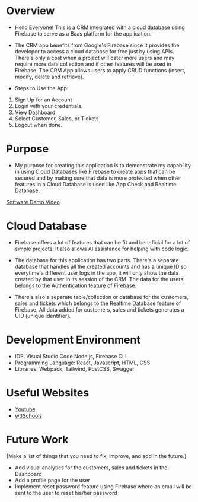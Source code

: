 # Overview

 - Hello Everyone! This is a CRM integrated with a cloud database using Firebase to serve as a Baas platform for the application.

- The CRM app benefits from Google's Firebase since it provides the developer to access a cloud database for free just by using APIs. There's only a cost when a project will cater more users and may require more data collection and if other features will be used in Firebase. The CRM App allows users to apply CRUD functions (insert, modify, delete and retrieve). 

* Steps to Use the App:

1. Sign Up for an Account
2. Login with your credentials.
3. View Dashboard
4. Select Customer, Sales, or Tickets
5. Logout when done.

# Purpose

- My purpose for creating this application is to demonstrate my capability in using Cloud Databases like Firebase to create apps that can be secured and by making sure that data is more protected when other features in a Cloud Database is used like App Check and Realtime Database.

[Software Demo Video](https://youtu.be/slfyKPG9qdQ)

# Cloud Database

- Firebase offers a lot of features that can be fit and beneficial for a lot of simple projects. It also allows AI assistance for helping with code logic. 

- The database for this application has two parts. There's a separate database that handles all the created accounts and has a unique ID so everytime a different user logs in the app, it will only show the data created by that user in its session of the CRM. The data for the users belongs to the Authentication feature of Firebase.

- There's also a separate table/collection or database for the customers, sales and tickets which belongs to the Realtime Database feature of Firebase. All data added for customers, sales and tickets generates a UID (unique identifier). 

# Development Environment

* IDE: Visual Studio Code Node.js, Firebase CLI
* Programming Language: React, Javascript, HTML, CSS
* Libraries: Webpack, Tailwind, PostCSS, Swagger

# Useful Websites

- [Youtube](https://www.youtube.com/@WebDevSimplified)
- [w3Schools](https://www.w3schools.com/js/default.asp)

# Future Work

{Make a list of things that you need to fix, improve, and add in the future.}

- Add visual analytics for the customers, sales and tickets in the Dashboard
- Add a profile page for the user
- Implement reset password feature using Firebase where an email will be sent to the user to reset his/her password